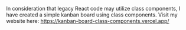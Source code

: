 In consideration that legacy React code may utilize class components, I have created a simple kanban board using class components.
Visit my website here: https://kanban-board-class-components.vercel.app/
